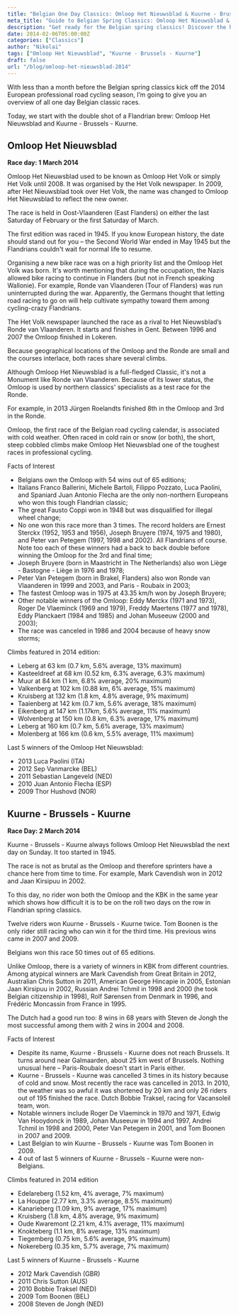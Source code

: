 ```yaml
---
title: "Belgian One Day Classics: Omloop Het Nieuwsblad & Kuurne - Brussels - Kuurne"
meta_title: "Guide to Belgian Spring Classics: Omloop Het Nieuwsblad & Kuurne-Brussels-Kuurne"
description: "Get ready for the Belgian spring classics! Discover the history, challenges, and key facts about Omloop Het Nieuwsblad and Kuurne-Brussels-Kuurne, the first two races that kick off the European pro cycling season. Learn about past winners, legendary climbs, and what makes these Flandrian races iconic."
date: 2014-02-06T05:00:00Z
categories: ["Classics"]
author: "Nikolai"
tags: ["Omloop Het Nieuwsblad", "Kuurne - Brussels - Kuurne"]
draft: false
url: "/blog/omloop-het-nieuwsblad-2014"
---
```


With less than a month before the Belgian spring classics kick off the 2014 European professional road cycling season, I’m going to give you an overview of all one day Belgian classic races. 

Today, we start with the double shot of a Flandrian brew: Omloop Het Nieuwsblad and Kuurne - Brussels - Kuurne.

## Omloop Het Nieuwsblad

**Race day: 1 March 2014**

Omloop Het Nieuwsblad used to be known as Omloop Het Volk or simply Het Volk until 2008. It was organised by the Het Volk newspaper. In 2009, after Het Nieuwsblad took over Het Volk, the name was changed to Omloop Het Nieuwsblad to reflect the new owner.

The race is held in Oost-Vlaanderen (East Flanders) on either the last Saturday of February or the first Saturday of March. 

The first edition was raced in 1945. If you know European history, the date should stand out for you – the Second World War ended in May 1945 but the Flandrians couldn't wait for normal life to resume. 

Organising a new bike race was on a high priority list and the Omloop Het Volk was born. It's worth mentioning that during the occupation, the Nazis allowed bike racing to continue in Flanders (but not in French speaking Wallonie). For example, Ronde van Vlaanderen (Tour of Flanders) was run uninterrupted during the war. Apparently, the Germans thought that letting road racing to go on will help cultivate sympathy toward them among cycling-crazy Flandrians.

The Het Volk newspaper launched the race as a rival to Het Nieuwsblad’s Ronde van Vlaanderen. It starts and finishes in Gent. Between 1996 and 2007 the Omloop finished in Lokeren.

Because geographical locations of the Omloop and the Ronde are small and the courses interlace, both races share several climbs. 

Although Omloop Het Nieuwsblad is a full-fledged Classic, it's not a Monument like Ronde van Vlaanderen. Because of its lower status, the Omloop is used by northern classics' specialists as a test race for the Ronde. 

For example, in 2013 Jürgen Roelandts finished 8th in the Omloop and 3rd in the Ronde.

Omloop, the first race of the Belgian road cycling calendar, is associated with cold weather. Often raced in cold rain or snow (or both), the short, steep cobbled climbs make Omloop Het Nieuwsblad one of the toughest races in professional cycling.

Facts of Interest

- Belgians own the Omloop with 54 wins out of 65 editions;
- Italians Franco Ballerini, Michele Bartoli, Filippo Pozzato, Luca Paolini, and Spaniard Juan Antonio Flecha are the only non-northern Europeans who won this tough Flandrian classic;
- The great Fausto Coppi won in 1948 but was disqualified for illegal wheel change;
- No one won this race more than 3 times. The record holders are Ernest Sterckx (1952, 1953 and 1956), Joseph Bruyere (1974, 1975 and 1980), and Peter van Petegem (1997, 1998 and 2002). All Flandrians of course. Note too each of these winners had a back to back double before winning the Omloop for the 3rd and final time;
- Joseph Bruyere (born in Maastricht in The Netherlands) also won Liège - Bastogne - Liège in 1976 and 1978;
- Peter Van Petegem (born in Brakel, Flanders) also won Ronde van Vlaanderen in 1999 and 2003, and Paris - Roubaix in 2003;
- The fastest Omloop was in 1975 at 43.35 km/h won by Joseph Bruyere;
- Other notable winners of the Omloop: Eddy Merckx (1971 and 1973), Roger De Vlaeminck (1969 and 1979), Freddy Maertens (1977 and 1978), Eddy Planckaert (1984 and 1985) and Johan Museeuw (2000 and 2003);
- The race was canceled in 1986 and 2004 because of heavy snow storms; 

Climbs featured in 2014 edition:

- Leberg at 63 km (0.7 km, 5.6% average, 13% maximum)
- Kasteeldreef at 68 km (0.52 km, 6.3% average, 6.3% maximum)
- Muur at 84 km (1 km, 6.8% average, 20% maximum)
- Valkenberg at 102 km (0.88 km, 6% average, 15% maximum)
- Kruisberg at 132 km (1.8 km, 4.8% average, 9% maximum)
- Taaienberg at 142 km (0.7 km, 5.6% average, 18% maximum)
- Eikenberg at 147 km (1.17km, 5.6% average, 11% maximum)
- Wolvenberg at 150 km (0.8 km, 6.3% average, 17% maximum)
- Leberg at 160 km (0.7 km, 5.6% average, 13% maximum)
- Molenberg at 166 km (0.6 km, 5.5% average, 11% maximum)

Last 5 winners of the Omloop Het Nieuwsblad:

- 2013 Luca Paolini (ITA)
- 2012 Sep Vanmarcke (BEL)
- 2011 Sebastian Langeveld (NED)
- 2010 Juan Antonio Flecha (ESP)
- 2009 Thor Hushovd (NOR)

## Kuurne - Brussels - Kuurne

**Race Day: 2 March 2014**

Kuurne - Brussels - Kuurne always follows Omloop Het Nieuwsblad the next day on Sunday. It too started in 1945. 

The race is not as brutal as the Omloop and therefore sprinters have a chance here from time to time. For example, Mark Cavendish won in 2012 and Jaan Kirsipuu in 2002. 

To this day, no rider won both the Omloop and the KBK in the same year which shows how difficult it is to be on the roll two days on the row in Flandrian spring classics.

Twelve riders won Kuurne - Brussels - Kuurne twice. Tom Boonen is the only rider still racing who can win it for the third time. His previous wins came in 2007 and 2009.

Belgians won this race 50 times out of 65 editions. 

Unlike Omloop, there is a variety of winners in KBK from different countries. Among atypical winners are Mark Cavendish from Great Britain in 2012, Australian Chris Sutton in 2011, American George Hincapie in 2005, Estonian Jaan Kirsipuu in 2002, Russian Andrei Tchmil in 1998 and 2000 (he took Belgian citizenship in 1998), Rolf Sørensen from Denmark in 1996, and Frédéric Moncassin from France in 1995. 

The Dutch had a good run too: 8 wins in 68 years with Steven de Jongh the most successful among them with 2 wins in 2004 and 2008.

Facts of Interest

- Despite its name, Kuurne - Brussels - Kuurne does not reach Brussels. It turns around near Galmaarden, about 25 km west of Brussels. Nothing unusual here – Paris-Roubaix doesn't start in Paris either.
- Kuurne - Brussels - Kuurne was cancelled 3 times in its history because of cold and snow. Most recently the race was cancelled in 2013. In 2010, the weather was so awful it was shortened by 20 km and only 26 riders out of 195 finished the race. Dutch Bobbie Traksel, racing for Vacansoleil team, won.
- Notable winners include Roger De Vlaeminck in 1970 and 1971, Edwig Van Hooydonck in 1989, Johan Museeuw in 1994 and 1997, Andrei Tchmil in 1998 and 2000, Peter Van Petegem in 2001, and Tom Boonen in 2007 and 2009.
- Last Belgian to win Kuurne - Brussels - Kuurne was Tom Boonen in 2009.
- 4 out of last 5 winners of Kuurne - Brussels - Kuurne were non-Belgians.

Climbs featured in 2014 edition

- Edelareberg (1.52 km, 4% average, 7% maximum)
- La Houppe (2.77 km, 3.3% average, 8.5% maximum)
- Kanarieberg (1.09 km, 9% average, 17% maximum)
- Kruisberg (1.8 km, 4.8% average, 9% maximum)
- Oude Kwaremont (2.21 km, 4.1% average, 11% maximum)
- Knokteberg (1.1 km, 8% average, 13% maximum)
- Tiegemberg (0.75 km, 5.6% average, 9% maximum)
- Nokereberg (0.35 km, 5.7% average, 7% maximum)

Last 5 winners of Kuurne - Brussels - Kuurne

- 2012 Mark Cavendish (GBR)
- 2011 Chris Sutton (AUS)
- 2010 Bobbie Traksel (NED)
- 2009 Tom Boonen (BEL)
- 2008 Steven de Jongh (NED)